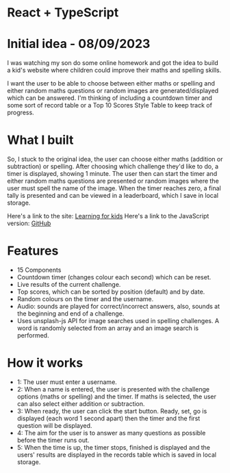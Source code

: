 # React + TypeScript

# Initial idea - 08/09/2023

I was watching my son do some online homework and got the idea to build a kid's website where children could improve their maths and spelling skills.

I want the user to be able to choose between either maths or spelling and either random maths questions or random images are generated/displayed which can be answered. I'm thinking of including a countdown timer and some sort of record table or a Top 10 Scores Style Table to keep track of progress.

# What I built

So, I stuck to the original idea, the user can choose either maths (addition or subtraction) or spelling. After choosing which challenge they'd like to do, a timer is displayed, showing 1 minute. The user then can start the timer and either random maths questions are presented or random images where the user must spell the name of the image. When the timer reaches zero, a final tally is presented and can be viewed in a leaderboard, which I save in local storage.

Here's a link to the site: <a href="https://learning-for-kids-ts.netlify.app/">Learning for kids</a>
Here's a link to the JavaScript version: <a href="https://github.com/AgeBK/learning-for-kids">GitHub</a>

# Features

- 15 Components
- Countdown timer (changes colour each second) which can be reset.
- Live results of the current challenge.
- Top scores, which can be sorted by position (default) and by date.
- Random colours on the timer and the username.
- Audio: sounds are played for correct/incorrect answers, also, sounds at the beginning and end of a challenge.
- Uses unsplash-js API for image searches used in spelling challenges. A word is randomly selected from an array and an image search is performed.

# How it works

- 1: The user must enter a username.
- 2: When a name is entered, the user is presented with the challenge options (maths or spelling) and the timer. If maths is selected, the user can also select either addition or subtraction.
- 3: When ready, the user can click the start button. Ready, set, go is displayed (each word 1 second apart) then the timer and the first question will be displayed.
- 4: The aim for the user is to answer as many questions as possible before the timer runs out.
- 5: When the time is up, the timer stops, finished is displayed and the users' results are displayed in the records table which is saved in local storage.
